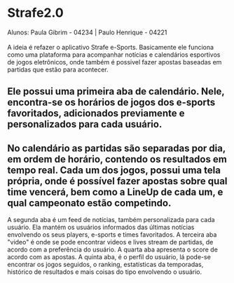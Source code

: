 # Strafe2.0

Alunos: Paula Gibrim - 04234 | Paulo Henrique - 04221
<br>
<br>
A ideia é refazer o aplicativo Strafe e-Sports. Basicamente ele funciona como uma plataforma para acompanhar notícias e calendários esportivos de jogos eletrônicos, onde também é possivel fazer apostas baseadas em partidas que estão para acontecer. 
## Ele possui uma primeira aba de calendário. Nele, encontra-se os horários de jogos dos e-sports favoritados, adicionados previamente e personalizados para cada usuário. 
## No calendário as partidas são separadas por dia, em ordem de horário, contendo os resultados em tempo real. Cada um dos jogos, possui uma tela própria, onde é possível fazer apostas sobre qual time vencerá, bem como a LineUp de cada um, e qual campeonato estão competindo. 
A segunda aba é um feed de notícias, também personalizada para cada usuário. Ela mantém os usuários informados das últimas notícias envolvendo os seus players, e-sports e times favoritados. A terceira aba "video" é onde se pode encontrar videos e lives stream de partidas, de acordo com a preferência do usuário.
A quarta aba apresenta o score de acordo com as apostas. A quinta aba, é o perfil do usuário, lá pode-se encontrar os jogos seguidos, o ranking, estatísticas da temporadas, histórico de resultados e mais coisas do tipo envolvendo o usuário.
